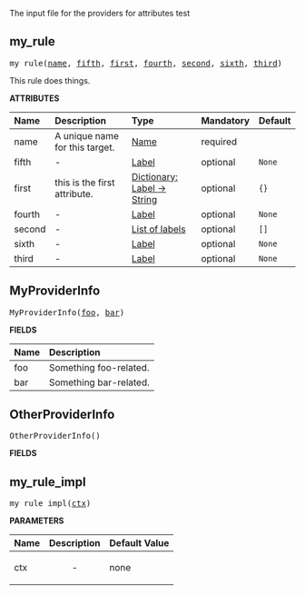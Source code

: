 <!-- Generated with Stardoc: http://skydoc.bazel.build -->

The input file for the providers for attributes test

<a id="my_rule"></a>

## my_rule

<pre>
my_rule(<a href="#my_rule-name">name</a>, <a href="#my_rule-fifth">fifth</a>, <a href="#my_rule-first">first</a>, <a href="#my_rule-fourth">fourth</a>, <a href="#my_rule-second">second</a>, <a href="#my_rule-sixth">sixth</a>, <a href="#my_rule-third">third</a>)
</pre>

This rule does things.

**ATTRIBUTES**


| Name  | Description | Type | Mandatory | Default |
| :------------- | :------------- | :------------- | :------------- | :------------- |
| <a id="my_rule-name"></a>name |  A unique name for this target.   | <a href="https://bazel.build/concepts/labels#target-names">Name</a> | required |  |
| <a id="my_rule-fifth"></a>fifth |  -   | <a href="https://bazel.build/concepts/labels">Label</a> | optional |  `None`  |
| <a id="my_rule-first"></a>first |  this is the first attribute.   | <a href="https://bazel.build/rules/lib/dict">Dictionary: Label -> String</a> | optional |  `{}`  |
| <a id="my_rule-fourth"></a>fourth |  -   | <a href="https://bazel.build/concepts/labels">Label</a> | optional |  `None`  |
| <a id="my_rule-second"></a>second |  -   | <a href="https://bazel.build/concepts/labels">List of labels</a> | optional |  `[]`  |
| <a id="my_rule-sixth"></a>sixth |  -   | <a href="https://bazel.build/concepts/labels">Label</a> | optional |  `None`  |
| <a id="my_rule-third"></a>third |  -   | <a href="https://bazel.build/concepts/labels">Label</a> | optional |  `None`  |


<a id="MyProviderInfo"></a>

## MyProviderInfo

<pre>
MyProviderInfo(<a href="#MyProviderInfo-foo">foo</a>, <a href="#MyProviderInfo-bar">bar</a>)
</pre>



**FIELDS**


| Name  | Description |
| :------------- | :------------- |
| <a id="MyProviderInfo-foo"></a>foo |  Something foo-related.    |
| <a id="MyProviderInfo-bar"></a>bar |  Something bar-related.    |


<a id="OtherProviderInfo"></a>

## OtherProviderInfo

<pre>
OtherProviderInfo()
</pre>



**FIELDS**



<a id="my_rule_impl"></a>

## my_rule_impl

<pre>
my_rule_impl(<a href="#my_rule_impl-ctx">ctx</a>)
</pre>



**PARAMETERS**


| Name  | Description | Default Value |
| :------------- | :------------- | :------------- |
| <a id="my_rule_impl-ctx"></a>ctx |  <p align="center"> - </p>   |  none |


